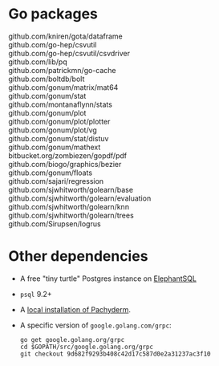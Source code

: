 # Go packages

github.com/kniren/gota/dataframe    
github.com/go-hep/csvutil    
github.com/go-hep/csvutil/csvdriver   
github.com/lib/pq    
github.com/patrickmn/go-cache    
github.com/boltdb/bolt    
github.com/gonum/matrix/mat64    
github.com/gonum/stat    
github.com/montanaflynn/stats    
github.com/gonum/plot     
github.com/gonum/plot/plotter    
github.com/gonum/plot/vg     
github.com/gonum/stat/distuv    
github.com/gonum/mathext     
bitbucket.org/zombiezen/gopdf/pdf      
github.com/biogo/graphics/bezier     
github.com/gonum/floats     
github.com/sajari/regression     
github.com/sjwhitworth/golearn/base     
github.com/sjwhitworth/golearn/evaluation    
github.com/sjwhitworth/golearn/knn     
github.com/sjwhitworth/golearn/trees    
github.com/Sirupsen/logrus 

# Other dependencies

- A free "tiny turtle" Postgres instance on [ElephantSQL](https://www.elephantsql.com/)
- `psql` 9.2+
- A [local installation of Pachyderm](http://pachyderm.readthedocs.io/en/stable/getting_started/local_installation.html).
- A specific version of `google.golang.com/grpc`:
    
    ```
    go get google.golang.org/grpc
    cd $GOPATH/src/google.golang.org/grpc
    git checkout 9d682f9293b408c42d17c587d0e2a31237ac3f10
    ```
